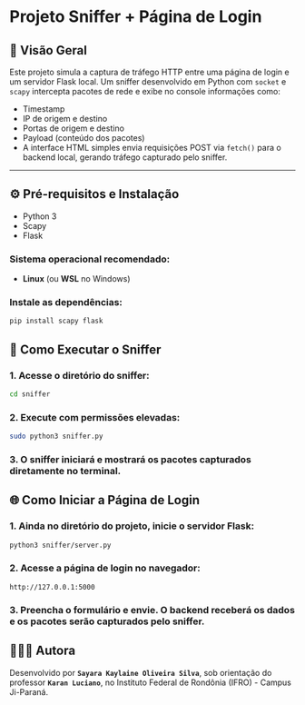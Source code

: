 # Projeto Sniffer + Página de Login

## 📌 Visão Geral

Este projeto simula a captura de tráfego HTTP entre uma página de login e um servidor Flask local. Um sniffer desenvolvido em Python com `socket` e `scapy` intercepta pacotes de rede e exibe no console informações como:

- Timestamp
- IP de origem e destino
- Portas de origem e destino
- Payload (conteúdo dos pacotes)
- A interface HTML simples envia requisições POST via `fetch()` para o backend local, gerando tráfego capturado pelo sniffer.
  
---

## ⚙️ Pré-requisitos e Instalação

- Python 3
- Scapy
- Flask
  
### Sistema operacional recomendado:
- **Linux** (ou **WSL** no Windows)

### Instale as dependências:
```bash
pip install scapy flask
```

## 🚀 Como Executar o Sniffer

### 1. Acesse o diretório do sniffer:

```bash
cd sniffer
```

### 2. Execute com permissões elevadas:

```bash
sudo python3 sniffer.py
```

### 3. O sniffer iniciará e mostrará os pacotes capturados diretamente no terminal.

## 🌐 Como Iniciar a Página de Login

### 1. Ainda no diretório do projeto, inicie o servidor Flask:

```bash
python3 sniffer/server.py
```

### 2. Acesse a página de login no navegador:

`http://127.0.0.1:5000`

### 3. Preencha o formulário e envie. O backend receberá os dados e os pacotes serão capturados pelo sniffer.

## 👩🏻‍💻 Autora
Desenvolvido por **`Sayara Kaylaine Oliveira Silva`**, sob orientação do professor **`Karan Luciano`**, no Instituto Federal de Rondônia (IFRO) - Campus Ji-Paraná.

